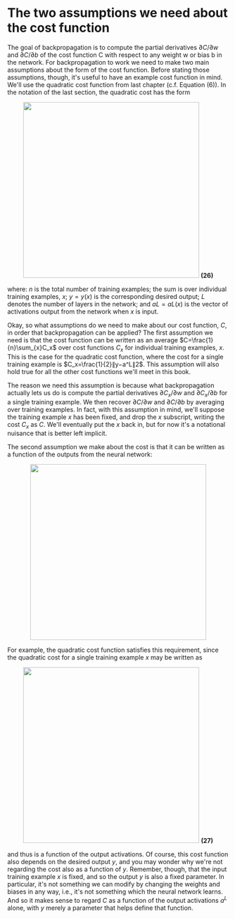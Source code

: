 # The two assumptions we need about the cost function

The goal of backpropagation is to compute the partial derivatives $∂C/∂w$ and $∂C/∂b$ of the cost function C with respect to any weight w or bias b in the network. For backpropagation to work we need to make two main assumptions about the form of the cost function. Before stating those assumptions, though, it's useful to have an example cost function in mind. We'll use the quadratic cost function from last chapter (c.f. Equation (6)). In the notation of the last section, the quadratic cost has the form

<p align="center">
  <img src="http://latex2png.com/pngs/2e8e05288b2378a3af5f789da10180e9.png" width="400"/>
   <b><a name="6">(26)</a></b>
</p>

where: $n$ is the total number of training examples; the sum is over individual training examples, $x$; $y=y(x)$ is the corresponding desired output; $L$ denotes the number of layers in the network; and $aL=aL(x)$ is the vector of activations output from the network when $x$ is input.

Okay, so what assumptions do we need to make about our cost function, $C$, in order that backpropagation can be applied? The first assumption we need is that the cost function can be written as an average $C=\frac{1}{n}\sum_{x}C_x$ over cost functions $C_x$ for individual training examples, $x$. This is the case for the quadratic cost function, where the cost for a single training example is $C_x=\frac{1}{2}∥y−a^L∥2$. This assumption will also hold true for all the other cost functions we'll meet in this book.

The reason we need this assumption is because what backpropagation actually lets us do is compute the partial derivatives $∂C_x/∂w$ and $∂C_x/∂b$ for a single training example. We then recover $∂C/∂w$ and $∂C/∂b$ by averaging over training examples. In fact, with this assumption in mind, we'll suppose the training example $x$ has been fixed, and drop the $x$ subscript, writing the cost $C_x$ as $C$. We'll eventually put the $x$ back in, but for now it's a notational nuisance that is better left implicit.

The second assumption we make about the cost is that it can be written as a function of the outputs from the neural network:

<p align="center">
  <img src="http://neuralnetworksanddeeplearning.com/images/tikz18.png" width="400"/>
   <b><a name="6"></a></b>
</p>

For example, the quadratic cost function satisfies this requirement, since the quadratic cost for a single training example $x$ may be written as

<p align="center">
  <img src="http://latex2png.com/pngs/ba44d8232a3b224df16b0bdd9d4b0686.png" width="400"/>
   <b><a name="6">(27)</a></b>
</p>

and thus is a function of the output activations. Of course, this cost function also depends on the desired output $y$, and you may wonder why we're not regarding the cost also as a function of $y$. Remember, though, that the input training example $x$ is fixed, and so the output $y$ is also a fixed parameter. In particular, it's not something we can modify by changing the weights and biases in any way, i.e., it's not something which the neural network learns. And so it makes sense to regard $C$ as a function of the output activations $a^L$ alone, with $y$ merely a parameter that helps define that function.